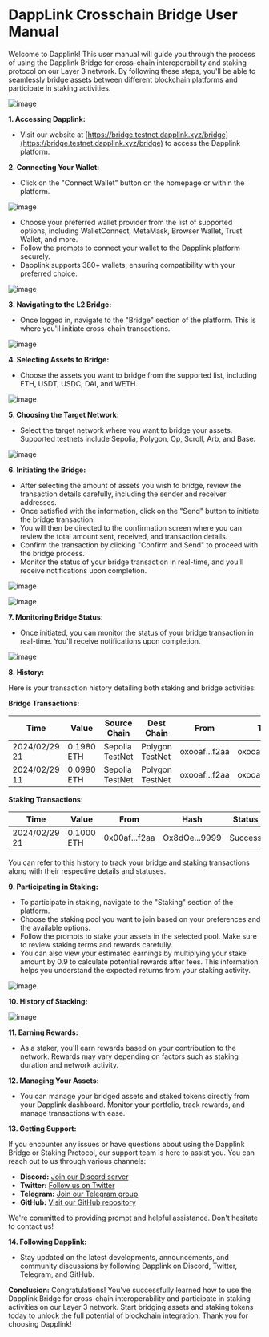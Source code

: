 # DappLink Crosschain Bridge User Manual

Welcome to Dapplink! This user manual will guide you through the process of using the Dapplink Bridge for cross-chain interoperability and staking protocol on our Layer 3 network. By following these steps, you'll be able to seamlessly bridge assets between different blockchain platforms and participate in staking activities.

![image](https://github.com/eniac-x-labs/User-Manual-Bridge/assets/97324405/f1001d92-4d06-4d74-b60b-320992664bc5)

**1. Accessing Dapplink:**
   - Visit our website at [https://bridge.testnet.dapplink.xyz/bridge](https://bridge.testnet.dapplink.xyz/bridge) to access the Dapplink platform.

**2. Connecting Your Wallet:**
  - Click on the "Connect Wallet" button on the homepage or within the platform.

![image](https://github.com/shivanshu814/User-Manual/assets/97324405/bed4439d-1724-4f3a-aea0-9dc7a126eff5)
  
  - Choose your preferred wallet provider from the list of supported options, including WalletConnect, MetaMask, Browser Wallet, Trust Wallet, and more.
  - Follow the prompts to connect your wallet to the Dapplink platform securely.
  - Dapplink supports 380+ wallets, ensuring compatibility with your preferred choice.

![image](https://github.com/shivanshu814/User-Manual/assets/97324405/ac01f675-c925-4955-9bf7-5d2fa795b695)

**3. Navigating to the L2 Bridge:**
   - Once logged in, navigate to the "Bridge" section of the platform. This is where you'll initiate cross-chain transactions.

![image](https://github.com/shivanshu814/User-Manual/assets/97324405/45681122-33a5-4379-aef2-96eeb2fc63fb)

**4. Selecting Assets to Bridge:**
   - Choose the assets you want to bridge from the supported list, including ETH, USDT, USDC, DAI, and WETH.

![image](https://github.com/shivanshu814/User-Manual/assets/97324405/7d283820-3ebf-48b5-a3dd-e89ac372933b)

**5. Choosing the Target Network:**
   - Select the target network where you want to bridge your assets. Supported testnets include Sepolia, Polygon, Op, Scroll, Arb, and Base.

![image](https://github.com/shivanshu814/User-Manual/assets/97324405/a371b7c5-5175-4754-80a6-66a6a80fa3dc)

**6. Initiating the Bridge:**
   - After selecting the amount of assets you wish to bridge, review the transaction details carefully, including the sender and receiver addresses.
   - Once satisfied with the information, click on the "Send" button to initiate the bridge transaction.
   - You will then be directed to the confirmation screen where you can review the total amount sent, received, and transaction details.
   - Confirm the transaction by clicking "Confirm and Send" to proceed with the bridge process.
   - Monitor the status of your bridge transaction in real-time, and you'll receive notifications upon completion.

![image](https://github.com/shivanshu814/User-Manual/assets/97324405/36107f2d-c04c-4434-b719-135d9185066c)

![image](https://github.com/shivanshu814/User-Manual/assets/97324405/465d30da-8b28-4c94-8625-95eb506fc120)

**7. Monitoring Bridge Status:**
   - Once initiated, you can monitor the status of your bridge transaction in real-time. You'll receive notifications upon completion.

![image](https://github.com/eniac-x-labs/User-Manual-Bridge/assets/97324405/ba881b28-f152-46b7-93c3-c634eb129e28)

**8. History:**

Here is your transaction history detailing both staking and bridge activities:

**Bridge Transactions:**

| Time           | Value       | Source Chain   | Dest Chain     | From          | To            | Source Hash   | Dest Hash     | Fee        | Status   |
|----------------|-------------|----------------|----------------|---------------|---------------|---------------|---------------|------------|----------|
| 2024/02/29 21 | 0.1980 ETH  | Sepolia TestNet | Polygon TestNet| oxooaf...f2aa | oxooaf...f2aa | Ox0389...002f | Ox341b...51b5 | 0.0020 ETH | Success  |
| 2024/02/29 11 | 0.0990 ETH  | Sepolia TestNet | Polygon TestNet| oxooaf...f2aa | oxooaf...f2aa | oxocc2...8295 | Oxbb2d...cOd9 | 0.0010 ETH | Success  |

**Staking Transactions:**

| Time           | Value       | From          | Hash           | Status   |
|----------------|-------------|---------------|---------------|----------|
| 2024/02/29 21 | 0.1000 ETH  | 0x00af...f2aa | Ox8dOe...9999 | Success  |

You can refer to this history to track your bridge and staking transactions along with their respective details and statuses.

**9. Participating in Staking:**
   - To participate in staking, navigate to the "Staking" section of the platform.
   - Choose the staking pool you want to join based on your preferences and the available options.
   - Follow the prompts to stake your assets in the selected pool. Make sure to review staking terms and rewards carefully.
   - You can also view your estimated earnings by multiplying your stake amount by 0.9 to calculate potential rewards after fees. This information helps you understand the expected returns from your staking activity.

![image](https://github.com/shivanshu814/User-Manual/assets/97324405/d970e54a-32d4-4456-bba5-c779c388c48b)

**10. History of Stacking:**

![image](https://github.com/eniac-x-labs/User-Manual-Bridge/assets/97324405/e399f8ac-51eb-470a-affb-1396648052bb)


**11. Earning Rewards:**
   - As a staker, you'll earn rewards based on your contribution to the network. Rewards may vary depending on factors such as staking duration and network activity.

**12. Managing Your Assets:**
   - You can manage your bridged assets and staked tokens directly from your Dapplink dashboard. Monitor your portfolio, track rewards, and manage transactions with ease.

**13. Getting Support:**
   
If you encounter any issues or have questions about using the Dapplink Bridge or Staking Protocol, our support team is here to assist you. You can reach out to us through various channels:

- **Discord:** [Join our Discord server](https://discord.com/invite/EpWbAKP8tj)
- **Twitter:** [Follow us on Twitter](https://twitter.com/0xdapplink)
- **Telegram:** [Join our Telegram group](https://t.me/+qqhy1i-_xnU1M2Jl)
- **GitHub:** [Visit our GitHub repository](https://github.com/eniac-x-labs)

We're committed to providing prompt and helpful assistance. Don't hesitate to contact us!

**14. Following Dapplink:**
   - Stay updated on the latest developments, announcements, and community discussions by following Dapplink on Discord, Twitter, Telegram, and GitHub.

**Conclusion:**
Congratulations! You've successfully learned how to use the Dapplink Bridge for cross-chain interoperability and participate in staking activities on our Layer 3 network. Start bridging assets and staking tokens today to unlock the full potential of blockchain integration. Thank you for choosing Dapplink!
